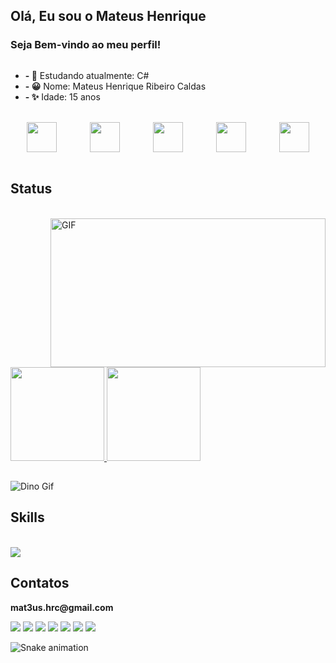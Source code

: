 ## Olá, Eu sou o Mateus Henrique
### Seja Bem-vindo ao meu perfil! 
<div style="display: flex;">
  <div>
    <ul>
      <li><b>- 📖</b> Estudando atualmente: C#</li>
      <li><b>- 😀</b> Nome: Mateus Henrique Ribeiro Caldas </li>
      <li><b>- ✨</b> Idade: 15 anos </li>
      <!-- adicione mais aqui se precisar -->
    </ul>
  </div>
</div>

<br>

<div style="display: flex; justify-content: space-around;">
  <a href="https://stardewvalleywiki.com/mediawiki/images/2/22/White_Chicken.png"><img src="https://stardewvalleywiki.com/mediawiki/images/2/22/White_Chicken.png" style="width: 48px;"></a>
  <a href="https://stardewvalleywiki.com/mediawiki/images/f/fd/Brown_Chicken.png"><img src="https://stardewvalleywiki.com/mediawiki/images/f/fd/Brown_Chicken.png" style="width: 48px;"></a>
  <a href="https://stardewvalleywiki.com/mediawiki/images/6/61/Blue_Chicken.png"><img src="https://stardewvalleywiki.com/mediawiki/images/6/61/Blue_Chicken.png" style="width: 48px;"></a>
  <a href="https://stardewvalleywiki.com/mediawiki/images/6/67/Void_Chicken.png"><img src="https://stardewvalleywiki.com/mediawiki/images/6/67/Void_Chicken.png" style="width: 48px;"></a>
  <a href="https://stardewvalleywiki.com/mediawiki/images/3/3c/Golden_Chicken.png"><img src="https://stardewvalleywiki.com/mediawiki/images/3/3c/Golden_Chicken.png" style="width: 48px;"></a>
</div>

<br>

<h2>Status</h2>
<br>
 <div>
    <img align="right" width="440" height="238" alt="GIF" src="https://media.tenor.com/j5748oCEaUsAAAAC/cyber-punk-cyberpunk-anime.gif"/>
  </div>
<div>
  <a href="https://github.com/mateushrc">
    <img height="150em" src="https://github-readme-stats.vercel.app/api?username=mateushrc&count_private=true&include_all_commits=true&show_icons=true&theme=dark&hide_border=false&show_owner=true"/>
  </a>
  <a href="https://github.com/mateushrc">
    <img height="150em" src="https://github-readme-stats.vercel.app/api/top-langs/?username=mateushrc&theme=dark&hide_border=false&layout=compact"/>
  </a>
</div>
<h2></h2>

![Dino Gif](https://gizmodo.uol.com.br/wp-content/blogs.dir/8/files/2018/09/dino-chrome.gif)
<h2>Skills</h2>

<div style="display: inline_block"><br>
  <img align="center" src="https://skillicons.dev/icons?i=cs,dotnet,lua">
</div>
<h2>Contatos</h2>
<p><b>mat3us.hrc@gmail.com</b></p>
<div> 
  <a href="https://www.youtube.com/@mat3us_hrc" target="_blank"><img src="https://img.shields.io/badge/YouTube-FF0000?style=for-the-badge&logo=youtube&logoColor=white" target="_blank"></a>
  <a href="https://instagram.com/mat3us_hrc" target="_blank"><img src="https://img.shields.io/badge/-Instagram-%23E4405F?style=for-the-badge&logo=instagram&logoColor=white" target="_blank"></a>
 <img src="https://img.shields.io/badge/Unity-100000?style=for-the-badge&logo=unity&logoColor=white">
</a>
 <a href="https://www.tiktok.com/@mat3us_hrc" target="_blank"><img src="https://img.shields.io/badge/TikTok-000000?style=for-the-badge&logo=tiktok&logoColor=white" target="_blank"></a>
</a>
 <a href="www.linkedin.com/in/mateus-henrique-ribeiro-caldas-268a362ba" target="_blank"><img src="https://img.shields.io/badge/LinkedIn-0077B5?style=for-the-badge&logo=linkedin&logoColor=white" target="_blank"></a>
<a><img src="https://img.shields.io/badge/Gmail-D14836?style=for-the-badge&logo=gmail&logoColor=white"></a>
  <a href="https://discord.gg/qJpvTs6Q" target="_blank"><img src="https://img.shields.io/badge/Discord-7289DA?style=for-the-badge&logo=discord&logoColor=white"></a>
</a>
</div>

 ![Snake animation](https://github.com/danielbped/danielbped/blob/output/github-contribution-grid-snake.svg)
